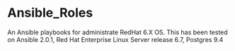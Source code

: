 # Ansible_Roles
An Ansible playbooks for administrate RedHat 6.X OS.
This has been tested on Ansible 2.0.1, Red Hat Enterprise Linux Server release 6.7, Postgres 9.4

